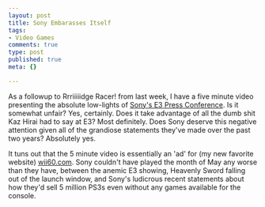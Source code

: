 ```yaml
--- 
layout: post
title: Sony Embarasses Itself
tags: 
- Video Games
comments: true
type: post
published: true
meta: {}

---
```

As a followup to Rrriiiiidge Racer! from last week, I have a five minute video presenting the absolute low-lights of <a href="http://www.youtube.com/watch?v=IH2w2l1JTs4">Sony's E3 Press Conference</a>. Is it somewhat unfair? Yes, certainly. Does it take advantage of all the dumb shit Kaz Hirai had to say at E3? Most definitely. Does Sony deserve this negative attention given all of the grandiose statements they've made over the past two years? Absolutely yes.

  It tuns out that the 5 minute video is essentially an 'ad' for (my new favorite website) <a href="http://www.wii60.com">wii60.com</a>. Sony couldn't have played the month of May any worse than they have, between the anemic E3 showing, Heavenly Sword falling out of the launch window, and Sony's ludicrous recent statements about how they'd sell 5 million PS3s even without any games available for the console.
